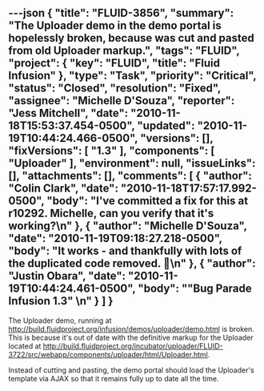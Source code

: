 ---json
{
  "title": "FLUID-3856",
  "summary": "The Uploader demo in the demo portal is hopelessly broken, because was cut and pasted from old Uploader markup.",
  "tags": "FLUID",
  "project": {
    "key": "FLUID",
    "title": "Fluid Infusion"
  },
  "type": "Task",
  "priority": "Critical",
  "status": "Closed",
  "resolution": "Fixed",
  "assignee": "Michelle D'Souza",
  "reporter": "Jess Mitchell",
  "date": "2010-11-18T15:53:37.454-0500",
  "updated": "2010-11-19T10:44:24.466-0500",
  "versions": [],
  "fixVersions": [
    "1.3"
  ],
  "components": [
    "Uploader"
  ],
  "environment": null,
  "issueLinks": [],
  "attachments": [],
  "comments": [
    {
      "author": "Colin Clark",
      "date": "2010-11-18T17:57:17.992-0500",
      "body": "I've committed a fix for this at r10292. Michelle, can you verify that it's working?\n"
    },
    {
      "author": "Michelle D'Souza",
      "date": "2010-11-19T09:18:27.218-0500",
      "body": "It works - and thankfully with lots of the duplicated code removed. 🙂\n"
    },
    {
      "author": "Justin Obara",
      "date": "2010-11-19T10:44:24.461-0500",
      "body": "\"Bug Parade Infusion 1.3\"&#x20;\n"
    }
  ]
}
---
The Uploader demo, running at <http://build.fluidproject.org/infusion/demos/uploader/demo.html> is broken. This is because it's out of date with the definitive markup for the Uploader located at <http://build.fluidproject.org/incubator/uploader/FLUID-3722/src/webapp/components/uploader/html/Uploader.html>.

Instead of cutting and pasting, the demo portal should load the Uploader's template via AJAX so that it remains fully up to date all the time.

        